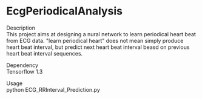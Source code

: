 # EcgPeriodicalAnalysis
Description <br>
This project aims at designing a nural network to learn periodical heart beat from ECG data. "learn periodical heart" does not mean simply produce heart beat interval, but predict next heart beat interval beasd on previous heart beat interval sequences. 

Dependency <br>
Tensorflow 1.3

Usage <br>
python ECG_RRInterval_Prediction.py
